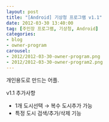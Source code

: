 ```yaml
---
layout: post
title: "[Android] 기상청 프로그램 v1.1"
date: 2012-03-30 13:40:00
tag: [주인장 프로그램, 기상청, Android]
categories:
- blog
- owner-program
carousel:
- 2012/2012-03-30-owner-program.png
- 2012/2012-03-30-owner-program2.png
---
```


개인용도로 만드는 어플.

v1.1 추가사항

- 1개 도시선택 → 복수 도시추가 가능
- 특정 도시 검색/추가/삭제 기능